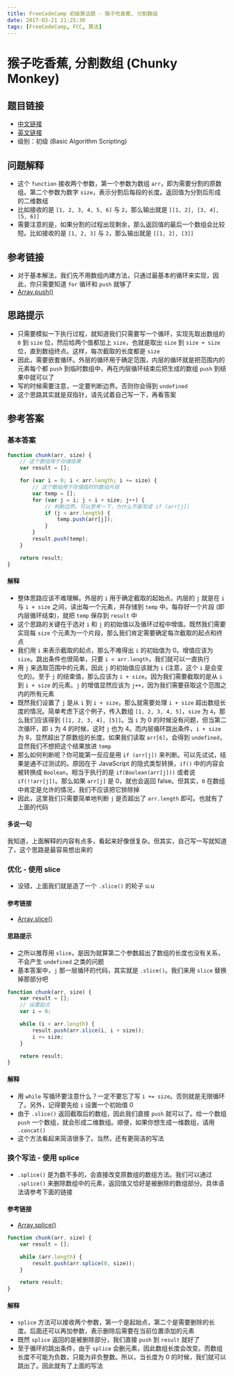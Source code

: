 ```yaml
---
title: FreeCodeCamp 初级算法题 - 猴子吃香蕉, 分割数组
date: 2017-03-21 21:25:30
tags: [FreeCodeCamp, FCC, 算法]
---
```

# 猴子吃香蕉, 分割数组 (Chunky Monkey)

## 题目链接
- [中文链接](https://www.freecodecamp.cn/challenges/chunky-monkey)
- [英文链接](https://www.freecodecamp.com/challenges/chunky-monkey)
- 级别：初级 (Basic Algorithm Scripting)

## 问题解释
- 这个 `function` 接收两个参数，第一个参数为数组 `arr`，即为需要分割的原数组。第二个参数为数字 `size`，表示分割后每段的长度。返回值为分割后形成的二维数组
- 比如接收的是 `[1, 2, 3, 4, 5, 6]` 与 `2`，那么输出就是 `[[1, 2], [3, 4], [5, 6]]`
- 需要注意的是，如果分割的过程出现剩余，那么返回值的最后一个数组会比较短。比如接收的是 `[1, 2, 3]` 与 `2`，那么输出就是 `[[1, 2], [3]]`
<!-- more -->

## 参考链接
- 对于基本解法，我们先不用数组内建方法，只通过最基本的循环来实现，因此，你只需要知道 `for` 循环和 `push` 就够了
- [Array.push()](https://developer.mozilla.org/zh-CN/docs/Web/JavaScript/Reference/Global_Objects/Array/push)

## 思路提示
- 只需要模拟一下执行过程，就知道我们只需要写一个循环，实现先取出数组的 `0` 到 `size` 位，然后给两个值都加上 `size`，也就是取出 `size` 到 `size + size` 位，直到数组终点。这样，每次截取的长度都是 `size`
- 因此，需要嵌套循环。外层的循环用于确定范围，内层的循环就是把范围内的元素每个都 `push` 到临时数组中，再在内层循环结束后把生成的数组 `push` 到结果中就可以了
- 写的时候需要注意，一定要判断边界。否则你会得到 `undefined`
- 这个思路其实就是双指针，请先试着自己写一下，再看答案

## 参考答案
### 基本答案
```js
function chunk(arr, size) {
    // 这个数组用于存储结果
    var result = [];

    for (var i = 0; i < arr.length; i += size) {
        // 这个数组用于存储临时的数组片段
        var temp = [];
        for (var j = i; j < i + size; j++) {
            // 判断边界。可以思考一下，为什么不能写成 if (arr[j])
            if (j < arr.length) {
                temp.push(arr[j]);
            }
        }
        result.push(temp);
    }

    return result;
}
```
#### 解释
- 整体思路应该不难理解。外层的 `i` 用于确定截取的起始点。内层的 `j` 就是在 `i` 与 `i + size` 之间，读出每一个元素，并存储到 `temp` 中。每存好一个片段 (即内层循环结束)，就把 `temp` 保存到 `result` 中
- 这个思路的关键在于选对 `i` 和 `j` 的初始值以及循环过程中增值。既然我们需要实现每 `size` 个元素为一个片段，那么我们肯定需要确定每次截取的起点和终点
- 我们用 `i` 来表示截取的起点，那么不难得出 `i` 的初始值为 0。增值应该为 `size`。跳出条件也很简单，只要 `i < arr.length`，我们就可以一直执行
- 用 `j` 来选取范围中的元素，因此 `j` 的初始值应该就为 `i` (注意，这个 `i` 是会变化的)。至于 `j` 的结束值，那么应该为 `i + size`。因为我们需要截取的是从 `i` 到 `i + size` 的元素。`j` 的增值显然应该为 `j++`，因为我们需要获取这个范围之内的所有元素
- 既然我们设置了 `j` 是从 `i` 到 `i + size`，那么就需要处理 `i + size` 超出数组长度的情况。简单考虑下这个例子，传入数组 `[1, 2, 3, 4, 5]`，`size` 为 `4`，那么我们应该得到 `[[1, 2, 3, 4], [5]]`。当 `i` 为 0 的时候没有问题，但当第二次循环，即 `i` 为 4 的时候，这时 `j` 也为 4。而内层循环跳出条件，`i + size` 为 8，显然超出了原数组的长度。如果我们读取 `arr[6]`，会得到 `undefined`，显然我们不想把这个结果放进 `temp`
- 那么如何判断呢？你可能第一反应是用 `if (arr[j])` 来判断。可以先试试，结果是通不过测试的。原因在于 JavaScript 的隐式类型转换，`if()` 中的内容会被转换成 `Boolean`，相当于执行的是 `if(Boolean(arr[j]))` 或者说 `if(!!arr[j])`。那么如果 `arr[j]` 是 0，就也会返回 false。但其实，`0` 在数组中肯定是允许的情况，我们不应该把它排除掉
- 因此，这里我们只需要简单地判断 `j` 是否超出了 `arr.length` 即可。也就有了上面的代码
#### 多说一句
我知道，上面解释的内容有点多，看起来好像很复杂。但其实，自己写一写就知道了，这个思路是最容易想出来的

### 优化 - 使用 slice
- 没错，上面我们就是造了一个 `.slice()` 的轮子 u.u
#### 参考链接
- [Array.slice()](https://developer.mozilla.org/zh-CN/docs/Web/JavaScript/Reference/Global_Objects/Array/slice)
#### 思路提示
- 之所以推荐用 `slice`，是因为就算第二个参数超出了数组的长度也没有关系，不会产生 `undefined` 之类的问题
- 基本答案中，`j` 那一层循环的代码，其实就是 `.slice()`。我们来用 `slice` 替换掉那部分吧
```js
function chunk(arr, size) {
    var result = [];
    // 设置起点
    var i = 0;

    while (i < arr.length) {
        result.push(arr.slice(i, i + size));
        i += size;
    }

    return result;
}
```
#### 解释
- 用 `while` 写循环要注意什么？一定不要忘了写 `i += size`。否则就是无限循环了。另外，记得要先给 `i` 设置一个初始值 0
- 由于 `.slice()` 返回截取后的数组，因此我们直接 `push` 就可以了。给一个数组 `push` 一个数组，就会形成二维数组。顺便，如果你想生成一维数组，请用 `.concat()`
- 这个方法看起来简洁很多了。当然，还有更简洁的写法

### 换个写法 - 使用 splice
- `.splice()` 是为数不多的，会直接改变原数组的数组方法。我们可以通过 `.splice()` 来删除数组中的元素，返回值又恰好是被删除的数组部分。具体语法请参考下面的链接
#### 参考链接
- [Array.splice()](https://developer.mozilla.org/zh-CN/docs/Web/JavaScript/Reference/Global_Objects/Array/splice)

```js
function chunk(arr, size) {
    var result = [];

    while (arr.length) {
        result.push(arr.splice(0, size));
    }

    return result;
}
```
#### 解释
- `splice` 方法可以接收两个参数，第一个是起始点，第二个是需要删除的长度。后面还可以再加参数，表示删除后需要在当前位置添加的元素
- 既然 `splice` 返回的是被删除部分，我们直接 `push` 到 `result` 就好了
- 至于循环的跳出条件，由于 `splice` 会删元素，因此数组长度会改变。而数组长度不可能为负数，只能为非负整数。所以，当长度为 0 的时候，我们就可以跳出了。因此就有了上面的写法
